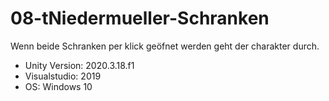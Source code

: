 # 08-tNiedermueller-Schranken

Wenn beide Schranken per klick geöfnet werden geht der charakter durch.

+ Unity Version: 2020.3.18.f1
+ Visualstudio: 2019
+ OS: Windows 10
